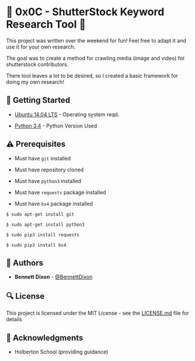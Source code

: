 # :shell: 0x0C - ShutterStock Keyword Research Tool :shell:

This project was written over the weekend for fun! Feel free to adapt it and use it for your own research.

The goal was to create a method for crawling media (image and video) for shutterstock contributors.

There tool leaves a lot to be desired, so I created a basic framework for doing my own research!

## :running: Getting Started

* [Ubuntu 14.04 LTS](http://releases.ubuntu.com/14.04/) - Operating system reqd.

* [Python 3.4](https://www.python.org/download/releases/3.4.0/) - Python Version Used

## :warning: Prerequisites

* Must have `git` installed

* Must have repository cloned

* Must have `python3` installed

* Must have `requests` package installed

* Must have `bs4` package installed

```
$ sudo apt-get install git
```

```
$ sudo apt-get install python3
```

```
$ sudo pip3 install requests
```

```
$ sudo pip3 install bs4
```

## :blue_book: Authors
* **Bennett Dixon** - [@BennettDixon](https://github.com/BennettDixon)

## :mag: License

This project is licensed under the MIT License - see the [LICENSE.md](https://github.com/BennettDixon/holbertonschool-higher_level_programming/blob/master/LICENSE.md) file for details



## :mega: Acknowledgments

* Holberton School (providing guidance)
